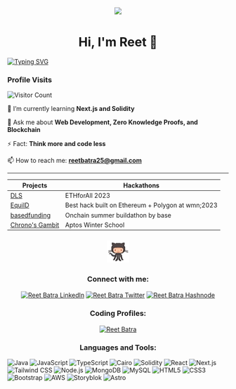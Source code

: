<h1 align="center"> <a href="#"><img width="30%" height="auto" src="https://media3.giphy.com/media/v1.Y2lkPTc5MGI3NjExaWFjb29qa2F2aGhvYjA5MDZiZjhsc3g3dXR1YTY0d2Jnc2dqcHc3NiZlcD12MV9pbnRlcm5hbF9naWZfYnlfaWQmY3Q9Zw/j7k6JOp8LufhXspVfu/giphy.gif" height="175px"/></a></h1>


<h1 align="center">Hi, I'm Reet 👋</h1>

[![Typing SVG](https://readme-typing-svg.herokuapp.com?font=monospace&color=%2336BCF7FF&vCenter=true&lines=Software+Engineer;Tech+Enthusiast;Developer+Advocate)](https://git.io/typing-svg)


<h3>Profile Visits</h3>

![Visitor Count](https://profile-counter.glitch.me/reetbatra/count.svg)

🌱 I’m currently learning **Next.js and Solidity**

💬 Ask me about **Web Development, Zero Knowledge Proofs, and Blockchain**

⚡ Fact: **Think more and code less**

📫 How to reach me: **reetbatra25@gmail.com**

<hr>


<div align="center">
  
  | Projects | Hackathons |
  |----------|-----------|
  | [DLS](https://devfolio.co/projects/dls-decentralized-lottery-system-2a91)      | ETHforAll 2023|
  | [EquiID](https://devfolio.co/projects/equiid-66ab)   | Best hack built on Ethereum + Polygon at wmn;2023 |
  | [basedfunding](https://devfolio.co/projects/based-funding-d8b3) | Onchain summer buildathon by base |
  | [Chrono's Gambit](https://chronos-gambit.vercel.app/) | Aptos Winter School |
  
</div>

<h3 align="center"><img width="10%" height="auto" src="https://raw.githubusercontent.com/iCharlesZ/FigureBed/master/img/octocat.gif"/></h3>

<h3 align="center" > Connect with me: </h3>
<p align="center">
  <a href="https://www.linkedin.com/in/reet-batra/" target="blank"><img align="center" src="https://img.shields.io/badge/Reet%20Batra-0077B5?style=for-the-badge&logo=linkedin&logoColor=white" alt="Reet Batra LinkedIn"  /></a>
  <a href="https://twitter.com/reet_batra" target="blank"><img align="center" src="https://img.shields.io/badge/Reet%20Batra-%231DA1F2.svg?style=for-the-badge&logo=Twitter&logoColor=white" alt="Reet Batra Twitter"  /></a>
  <a href="https://reet.hashnode.dev/" target="blank"><img align="center" src="https://img.shields.io/badge/Reet%20Batra-2962FF?style=for-the-badge&logo=hashnode&logoColor=white" alt="Reet Batra Hashnode"  /></a>
</p>


<h3 align="center">Coding Profiles:</h3>
<p align="center">
  <a href="https://leetcode.com/reet_batra/" target="blank"><img align="center" src="https://img.shields.io/badge/Reet%20Batra-000000?style=for-the-badge&logo=LeetCode&logoColor=#d16c06" alt="Reet Batra"/></a>
</p>


  <h3 align="center">Languages and Tools:</h3>

![Java](https://img.shields.io/badge/Java-%23ED8B00.svg?style=for-the-badge&logo=java&logoColor=white)
![JavaScript](https://img.shields.io/badge/JavaScript-%23323330.svg?style=for-the-badge&logo=javascript&logoColor=%23F7DF1E)
![TypeScript](https://img.shields.io/badge/TypeScript-%23007ACC.svg?style=for-the-badge&logo=typescript&logoColor=white)
![Cairo](https://img.shields.io/badge/Cairo-%23FF0000.svg?style=for-the-badge&logo=cairo&logoColor=white)
![Solidity](https://img.shields.io/badge/Solidity-%23363636.svg?style=for-the-badge&logo=solidity&logoColor=white)
![React](https://img.shields.io/badge/React-%2320232a.svg?style=for-the-badge&logo=react&logoColor=%2361DAFB)
![Next.js](https://img.shields.io/badge/Next.js-%2320232a.svg?style=for-the-badge&logo=next.js&logoColor=white)
![Tailwind CSS](https://img.shields.io/badge/Tailwind_CSS-%2338B2AC.svg?style=for-the-badge&logo=tailwind-css&logoColor=white)
![Node.js](https://img.shields.io/badge/Node.js-%23339933.svg?style=for-the-badge&logo=node.js&logoColor=white)
![MongoDB](https://img.shields.io/badge/MongoDB-%234ea94b.svg?style=for-the-badge&logo=mongodb&logoColor=white)
![MySQL](https://img.shields.io/badge/MySQL-%2300f.svg?style=for-the-badge&logo=mysql&logoColor=white)
![HTML5](https://img.shields.io/badge/HTML5-%23E34F26.svg?style=for-the-badge&logo=html5&logoColor=white)
![CSS3](https://img.shields.io/badge/CSS3-%231572B6.svg?style=for-the-badge&logo=css3&logoColor=white)
![Bootstrap](https://img.shields.io/badge/Bootstrap-%23563D7C.svg?style=for-the-badge&logo=bootstrap&logoColor=white)
![AWS](https://img.shields.io/badge/AWS-%23FF9900.svg?style=for-the-badge&logo=amazon-aws&logoColor=white)
![Storyblok](https://img.shields.io/badge/Storyblok-%2316BFFD.svg?style=for-the-badge&logo=storyblok&logoColor=white)
![Astro](https://img.shields.io/badge/Astro-%23000000.svg?style=for-the-badge&logo=astro&logoColor=white)

  <!-- Add more languages and tools badges here -->

<!--![](./profile-3d-contrib/profile-night-view.svg)-->

<div align="center">
 <!--  
|🎯 Most used languages 🏆| 🏆 Github Stats 🔭| 
|----------------------------------|----------------------------|
|[![Top Langs](https://github-readme-stats.vercel.app/api/top-langs/?username=reetbatra&theme=midnight-purple&layout=compact&hide=css,html)](https://github.com/reetbatra/github-readme-stats) | [![Your GitHub stats](https://github-readme-stats.vercel.app/api?username=reetbatra&show_icons=true&theme=midnight-purple&hide_title=true)](https://github.com/reetbatra)| 



## 🏆 GitHub Trophies
![](https://github-profile-trophy.vercel.app/?username=reetbatra&theme=midnight-purple&no-frame=false&no-bg=false&margin-w=4)

</div>
